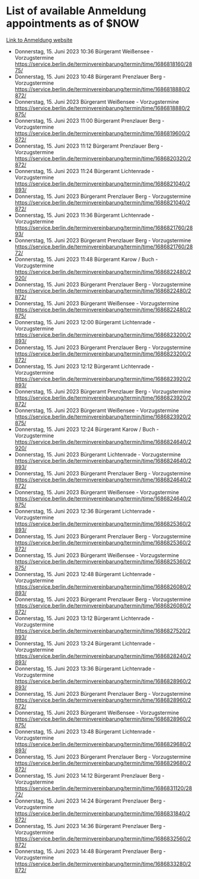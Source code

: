 # List of available Anmeldung appointments as of $NOW
[Link to Anmeldung website](https://service.berlin.de/terminvereinbarung/termin/tag.php?termin=1&anliegen[]=120686&dienstleisterlist=122210,122217,327316,122219,327312,122227,327314,122231,327346,122243,327348,122254,122252,329742,122260,329745,122262,329748,122271,327278,122273,327274,122277,327276,330436,122280,327294,122282,327290,122284,327292,122291,327270,122285,327266,122286,327264,122296,327268,150230,329760,122297,327286,122294,327284,122312,329763,122314,329775,122304,327330,122311,327334,122309,327332,317869,122281,327352,122279,329772,122283,122276,327324,122274,327326,122267,329766,122246,327318,122251,327320,122257,327322,122208,327298,122226,327300&herkunft=http%3A%2F%2Fservice.berlin.de%2Fdienstleistung%2F120686%2F)
- Donnerstag, 15. Juni 2023 10:36 Bürgeramt Weißensee - Vorzugstermine https://service.berlin.de/terminvereinbarung/termin/time/1686818160/2875/
- Donnerstag, 15. Juni 2023 10:48 Bürgeramt Prenzlauer Berg - Vorzugstermine https://service.berlin.de/terminvereinbarung/termin/time/1686818880/2872/
- Donnerstag, 15. Juni 2023  Bürgeramt Weißensee - Vorzugstermine https://service.berlin.de/terminvereinbarung/termin/time/1686818880/2875/
- Donnerstag, 15. Juni 2023 11:00 Bürgeramt Prenzlauer Berg - Vorzugstermine https://service.berlin.de/terminvereinbarung/termin/time/1686819600/2872/
- Donnerstag, 15. Juni 2023 11:12 Bürgeramt Prenzlauer Berg - Vorzugstermine https://service.berlin.de/terminvereinbarung/termin/time/1686820320/2872/
- Donnerstag, 15. Juni 2023 11:24 Bürgeramt Lichtenrade - Vorzugstermine https://service.berlin.de/terminvereinbarung/termin/time/1686821040/2893/
- Donnerstag, 15. Juni 2023  Bürgeramt Prenzlauer Berg - Vorzugstermine https://service.berlin.de/terminvereinbarung/termin/time/1686821040/2872/
- Donnerstag, 15. Juni 2023 11:36 Bürgeramt Lichtenrade - Vorzugstermine https://service.berlin.de/terminvereinbarung/termin/time/1686821760/2893/
- Donnerstag, 15. Juni 2023  Bürgeramt Prenzlauer Berg - Vorzugstermine https://service.berlin.de/terminvereinbarung/termin/time/1686821760/2872/
- Donnerstag, 15. Juni 2023 11:48 Bürgeramt Karow / Buch - Vorzugstermine https://service.berlin.de/terminvereinbarung/termin/time/1686822480/2920/
- Donnerstag, 15. Juni 2023  Bürgeramt Prenzlauer Berg - Vorzugstermine https://service.berlin.de/terminvereinbarung/termin/time/1686822480/2872/
- Donnerstag, 15. Juni 2023  Bürgeramt Weißensee - Vorzugstermine https://service.berlin.de/terminvereinbarung/termin/time/1686822480/2875/
- Donnerstag, 15. Juni 2023 12:00 Bürgeramt Lichtenrade - Vorzugstermine https://service.berlin.de/terminvereinbarung/termin/time/1686823200/2893/
- Donnerstag, 15. Juni 2023  Bürgeramt Prenzlauer Berg - Vorzugstermine https://service.berlin.de/terminvereinbarung/termin/time/1686823200/2872/
- Donnerstag, 15. Juni 2023 12:12 Bürgeramt Lichtenrade - Vorzugstermine https://service.berlin.de/terminvereinbarung/termin/time/1686823920/2893/
- Donnerstag, 15. Juni 2023  Bürgeramt Prenzlauer Berg - Vorzugstermine https://service.berlin.de/terminvereinbarung/termin/time/1686823920/2872/
- Donnerstag, 15. Juni 2023  Bürgeramt Weißensee - Vorzugstermine https://service.berlin.de/terminvereinbarung/termin/time/1686823920/2875/
- Donnerstag, 15. Juni 2023 12:24 Bürgeramt Karow / Buch - Vorzugstermine https://service.berlin.de/terminvereinbarung/termin/time/1686824640/2920/
- Donnerstag, 15. Juni 2023  Bürgeramt Lichtenrade - Vorzugstermine https://service.berlin.de/terminvereinbarung/termin/time/1686824640/2893/
- Donnerstag, 15. Juni 2023  Bürgeramt Prenzlauer Berg - Vorzugstermine https://service.berlin.de/terminvereinbarung/termin/time/1686824640/2872/
- Donnerstag, 15. Juni 2023  Bürgeramt Weißensee - Vorzugstermine https://service.berlin.de/terminvereinbarung/termin/time/1686824640/2875/
- Donnerstag, 15. Juni 2023 12:36 Bürgeramt Lichtenrade - Vorzugstermine https://service.berlin.de/terminvereinbarung/termin/time/1686825360/2893/
- Donnerstag, 15. Juni 2023  Bürgeramt Prenzlauer Berg - Vorzugstermine https://service.berlin.de/terminvereinbarung/termin/time/1686825360/2872/
- Donnerstag, 15. Juni 2023  Bürgeramt Weißensee - Vorzugstermine https://service.berlin.de/terminvereinbarung/termin/time/1686825360/2875/
- Donnerstag, 15. Juni 2023 12:48 Bürgeramt Lichtenrade - Vorzugstermine https://service.berlin.de/terminvereinbarung/termin/time/1686826080/2893/
- Donnerstag, 15. Juni 2023  Bürgeramt Prenzlauer Berg - Vorzugstermine https://service.berlin.de/terminvereinbarung/termin/time/1686826080/2872/
- Donnerstag, 15. Juni 2023 13:12 Bürgeramt Lichtenrade - Vorzugstermine https://service.berlin.de/terminvereinbarung/termin/time/1686827520/2893/
- Donnerstag, 15. Juni 2023 13:24 Bürgeramt Lichtenrade - Vorzugstermine https://service.berlin.de/terminvereinbarung/termin/time/1686828240/2893/
- Donnerstag, 15. Juni 2023 13:36 Bürgeramt Lichtenrade - Vorzugstermine https://service.berlin.de/terminvereinbarung/termin/time/1686828960/2893/
- Donnerstag, 15. Juni 2023  Bürgeramt Prenzlauer Berg - Vorzugstermine https://service.berlin.de/terminvereinbarung/termin/time/1686828960/2872/
- Donnerstag, 15. Juni 2023  Bürgeramt Weißensee - Vorzugstermine https://service.berlin.de/terminvereinbarung/termin/time/1686828960/2875/
- Donnerstag, 15. Juni 2023 13:48 Bürgeramt Lichtenrade - Vorzugstermine https://service.berlin.de/terminvereinbarung/termin/time/1686829680/2893/
- Donnerstag, 15. Juni 2023  Bürgeramt Prenzlauer Berg - Vorzugstermine https://service.berlin.de/terminvereinbarung/termin/time/1686829680/2872/
- Donnerstag, 15. Juni 2023 14:12 Bürgeramt Prenzlauer Berg - Vorzugstermine https://service.berlin.de/terminvereinbarung/termin/time/1686831120/2872/
- Donnerstag, 15. Juni 2023 14:24 Bürgeramt Prenzlauer Berg - Vorzugstermine https://service.berlin.de/terminvereinbarung/termin/time/1686831840/2872/
- Donnerstag, 15. Juni 2023 14:36 Bürgeramt Prenzlauer Berg - Vorzugstermine https://service.berlin.de/terminvereinbarung/termin/time/1686832560/2872/
- Donnerstag, 15. Juni 2023 14:48 Bürgeramt Prenzlauer Berg - Vorzugstermine https://service.berlin.de/terminvereinbarung/termin/time/1686833280/2872/
